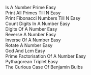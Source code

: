  Is A Number Prime Easy </br>
 Print All Primes Till N Easy </br>
 Print Fibonacci Numbers Till N Easy </br>
 Count Digits In A Number Easy </br>
 Digits Of A Number Easy </br>
 Reverse A Number Easy </br>
 Inverse Of A Number Easy </br>
 Rotate A Number Easy </br>
 Gcd And Lcm Easy </br>
 Prime Factorisation Of A Number Easy </br>
 Pythagorean Triplet Easy </br>
 The Curious Case Of Benjamin Bulbs </br>
